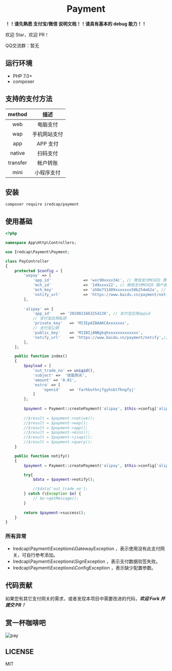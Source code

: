 <h1 align="center">Payment</h1>

**！！请先熟悉 支付宝/微信 说明文档！！请具有基本的 debug 能力！！**

欢迎 Star，欢迎 PR！

QQ交流群：暂无

## 运行环境
- PHP 7.0+
- composer


## 支持的支付方法

|  method   |   描述       |
| :-------: | :-------:   |
|  web      | 电脑支付     |
|  wap      | 手机网站支付 |
|  app      | APP 支付    |
|  native   | 扫码支付  |
|  transfer | 帐户转账  |
|  mini     | 小程序支付 |



## 安装
```shell
composer require iredcap/payment
```

## 使用基础

```php
<?php

namespace App\Http\Controllers;

use Iredcap\Payment\Payment;

class PayController
{
    protected $config = [
        'wxpay' => [
            'app_id'              => 'wxc90xxxx34c', // 微信支付MCHID 商户收款账号
            'mch_id'              => '149xxxx22', // 微信支付MCHID 商户收款账号
            'mch_key'             => 'a50e731409xxxxxxx50b254e62a', // 微信支付KEY
            'notify_url'          => 'https://www.baidu.cn/payment/notify', // 接收支付结果通知
        ],
        
        'alipay' => [
            'app_id'    => '2019021863254220', // 支付宝应用appid
            // 支付宝应用私钥
            'private_key'   => 'MIIEpAIBAAKCAxxxxxxx',
            // 支付宝公钥
            'public_key'    => 'MIIBIjANBgkqhxxxxxxxxxxxxx',
            'notify_url'    => 'https://www.baidu.cn/payment/notify',// 接收支付结果通知
        ],
    ];

    public function index()
    {
        $payload = [
            'out_trade_no' => uniqid(),
            'subject' =>  '技能购买',
            'amount' => '0.01',
            'extra' => [
                'openid'    => 'farhbuthnjfgyhsbtfhngfyj'
            ]
        ];
        
        $payment = Payment::createPayment('alipay', $this->config['alipay'], $payload);
        
        //$result = $payment->native();
        //$result = $payment->wap();
        //$result = $payment->app();
        //$result = $payment->mini();
        //$result = $payment->jsapi();
        //$result = $payment->query();
    }

    public function notify()
    {
        $payment = Payment::createPayment('alipay', $this->config['alipay']);

        try{
            $data = $payment->notify();

            //$data['out_trade_no'];
        } catch (\Exception $e) {
            // $e->getMessage();
        }
        
        return $payment->success();
    }
}
```

### 所有异常

* Iredcap\Payment\Exceptions\GatewayException ，表示使用没有此支付网关，可自行参考添加。
* Iredcap\Payment\Exceptions\SignException ，表示支付数据验签失败。
* Iredcap\Payment\Exceptions\ConfigException ，表示缺少配置参数。


## 代码贡献
如果您有其它支付网关的需求，或者发现本项目中需要改进的代码，**_欢迎 Fork 并提交 PR！_**

## 赏一杯咖啡吧

![pay](docs/pay.jpg)

## LICENSE
MIT